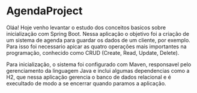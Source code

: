 # AgendaProject
Oláa! 
Hoje venho levantar o estudo dos conceitos basicos sobre inicialização com Spring Boot. 
Nessa aplicação o objetivo foi a criação de um sistema de agenda para guardar os dados de um cliente, por exemplo.
Para isso foi necessario apicar as quatro operações mais importantes na programação, conhecido como CRUD (Create, Read, Update, Delete).

Para inicialização, o sistema foi configurado com Maven, responsavel pelo gerenciamento da linguagem Java e inclui algumas dependencias como a H2,
que nessa aplicação gerencia o banco de dados relacional e é execultado de modo a se encerrar quando paramos a aplicação.



